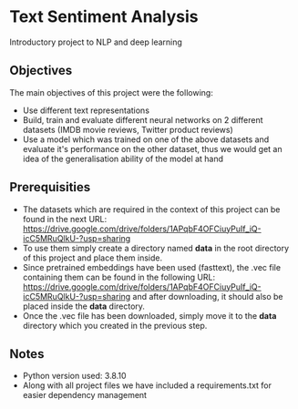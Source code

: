 # Text Sentiment Analysis
Introductory project to NLP and deep learning

## Objectives
The main objectives of this project were the following:
* Use different text representations
* Build, train and evaluate different neural networks on 2 different datasets (IMDB movie reviews, Twitter product reviews)
* Use a model which was trained on one of the above datasets and evaluate it's performance on the other dataset, thus we would get an idea of the generalisation ability of the model at hand

## Prerequisities
* The datasets which are required in the context of this project can be found in the next URL: https://drive.google.com/drive/folders/1APqbF4OFCiuyPuIf_iQ-icC5MRuQlkU-?usp=sharing
* To use them simply create a directory named **data** in the root directory of this project and place them inside.
* Since pretrained embeddings have been used (fasttext), the .vec file containing them can be found in the following URL: https://drive.google.com/drive/folders/1APqbF4OFCiuyPuIf_iQ-icC5MRuQlkU-?usp=sharing and after downloading, it should also be placed inside the **data** directory.
* Once the .vec file has been downloaded, simply move it to the **data** directory which you created in the previous step.

## Notes
* Python version used:  3.8.10
* Along with all project files we have included a requirements.txt for easier dependency management
